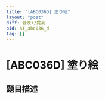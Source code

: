 ```yaml
---
title: "[ABC036D] 塗り絵"
layout: "post"
diff: 普及+/提高
pid: AT_abc036_d
tag: []
---
```


# [ABC036D] 塗り絵

## 题目描述

[problemUrl]: https://atcoder.jp/contests/abc036/tasks/abc036_d



